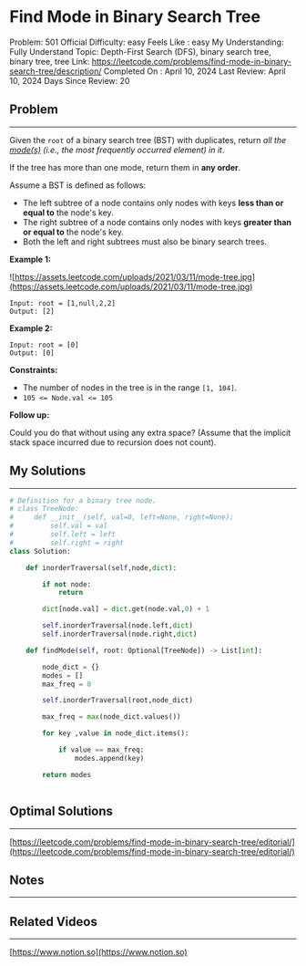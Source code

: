 # Find Mode in Binary Search Tree

Problem: 501
Official Difficulty: easy
Feels Like : easy
My Understanding: Fully Understand
Topic: Depth-First Search (DFS), binary search tree, binary tree, tree
Link: https://leetcode.com/problems/find-mode-in-binary-search-tree/description/
Completed On : April 10, 2024
Last Review: April 10, 2024
Days Since Review: 20

## Problem

---

Given the `root` of a binary search tree (BST) with duplicates, return *all the [mode(s)](https://en.wikipedia.org/wiki/Mode_(statistics)) (i.e., the most frequently occurred element) in it*.

If the tree has more than one mode, return them in **any order**.

Assume a BST is defined as follows:

- The left subtree of a node contains only nodes with keys **less than or equal to** the node's key.
- The right subtree of a node contains only nodes with keys **greater than or equal to** the node's key.
- Both the left and right subtrees must also be binary search trees.

**Example 1:**

![https://assets.leetcode.com/uploads/2021/03/11/mode-tree.jpg](https://assets.leetcode.com/uploads/2021/03/11/mode-tree.jpg)

```
Input: root = [1,null,2,2]
Output: [2]
```

**Example 2:**

```
Input: root = [0]
Output: [0]
```

**Constraints:**

- The number of nodes in the tree is in the range `[1, 104]`.
- `105 <= Node.val <= 105`

**Follow up:**

Could you do that without using any extra 
space? (Assume that the implicit stack space incurred due to recursion 
does not count).

## My Solutions

---

```python
# Definition for a binary tree node.
# class TreeNode:
#     def __init__(self, val=0, left=None, right=None):
#         self.val = val
#         self.left = left
#         self.right = right
class Solution:

    def inorderTraversal(self,node,dict):

        if not node:
            return 

        dict[node.val] = dict.get(node.val,0) + 1

        self.inorderTraversal(node.left,dict)
        self.inorderTraversal(node.right,dict)

    def findMode(self, root: Optional[TreeNode]) -> List[int]:

        node_dict = {}
        modes = []
        max_freq = 0

        self.inorderTraversal(root,node_dict)

        max_freq = max(node_dict.values())

        for key ,value in node_dict.items():

            if value == max_freq:
                modes.append(key)

        return modes
```

```python

```

## Optimal Solutions

---

[https://leetcode.com/problems/find-mode-in-binary-search-tree/editorial/](https://leetcode.com/problems/find-mode-in-binary-search-tree/editorial/)

## Notes

---

 

## Related Videos

---

[https://www.notion.so](https://www.notion.so)